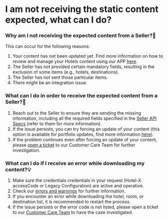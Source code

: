 ﻿---
sidebar_position: 2
---

# I am not receiving the static content expected, what can I do?

### Why am I not receiving the expected content from a Seller?🔎
This can occur for the following reasons:

1. Your content has not been updated yet. Find more information on how to review and manage your Hotels content using our APP [here](/kb/connections/connections-content/how-to-check-my-connections-content).
1. The Seller has not provided certain mandatory fields, resulting in the exclusion of some items (e.g., hotels, destinations).
1. The Seller has not sent those particular items.
1. There might be an integration issue.
### What can I do in order to receive the expected content from a Seller?🚀
1. Reach out to the Seller to ensure they are sending the missing information, including all the required fields specified in the [Seller API Specs](/docs/apis/for-buyers/hotel-x-pull-buyers-api/content/hotel) (refer to them for more information).
1. If the issue persists, you can try forcing an update of your content (this option is available for portfolio updates, find more information [here](/kb/connections/connections-content/how-to-force-portfolio-update)).
1. If the problem continues even after forcing an update of your content, please [open a ticket](/kb/tickets/guidelines-for-submitting-a-ticket-to-our-support-team) to our Customer Care Team for further investigation.
### What can I do if I receive an error while downloading my content?💡
1. Make sure the credentials credentials in your request (Hotel-X accessCode or Legacy Configuration) are active and operative.
1. Check our [errors and warnings](/kb/our-products/are-you-a-buyer/our-methods/lists-of-errors-and-warnings/overview) for further information. 
1. If you encounter an error while downloading the hotel, room, or destination list, it is recommended to restart the process.
1. If the issue persists or the error code is not listed, please open a ticket to our [Customer Care Team](/kb/tickets/guidelines-for-submitting-a-ticket-to-our-support-team) to have the case investigated.